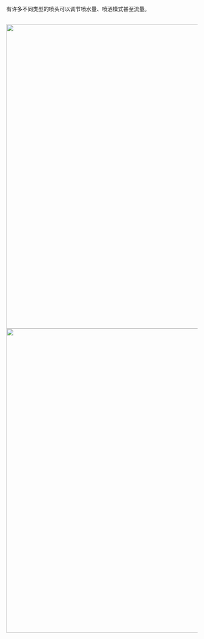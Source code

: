 有许多不同类型的喷头可以调节喷水量、喷洒模式​​甚至流量。

<br>
 <img style="float: center;" width=800 src="IMAGE/spring3.jpg">

 <br>
 <img style="float: center;" width=800 src="IMAGE/drawing.jpg">

